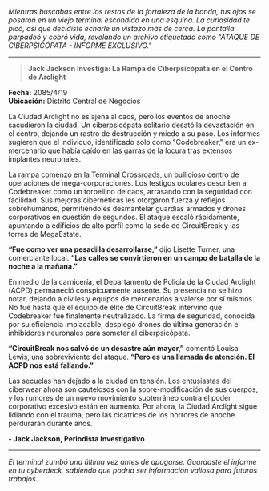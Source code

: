 _Mientras buscabas entre los restos de la fortaleza de la banda, tus ojos se posaron en un viejo terminal escondido en una esquina. La curiosidad te picó, así que decidiste echarle un vistazo más de cerca. La pantalla parpadeó y cobró vida, revelando un archivo etiquetado como "ATAQUE DE CIBERPSICÓPATA - INFORME EXCLUSIVO."_

---

> **Jack Jackson Investiga: La Rampa de Ciberpsicópata en el Centro de Arclight**

**Fecha:** 2085/4/19  
**Ubicación:** Distrito Central de Negocios

La Ciudad Arclight no es ajena al caos, pero los eventos de anoche sacudieron la ciudad. Un ciberpsicópata solitario desató la devastación en el centro, dejando un rastro de destrucción y miedo a su paso. Los informes sugieren que el individuo, identificado solo como "Codebreaker," era un ex-mercenario que había caído en las garras de la locura tras extensos implantes neuronales.

La rampa comenzó en la Terminal Crossroads, un bullicioso centro de operaciones de mega-corporaciones. Los testigos oculares describen a Codebreaker como un torbellino de caos, arrasando con la seguridad con facilidad. Sus mejoras cibernéticas les otorgaron fuerza y reflejos sobrehumanos, permitiéndoles desmantelar guardias armados y drones corporativos en cuestión de segundos. El ataque escaló rápidamente, apuntando a edificios de alto perfil como la sede de CircuitBreak y las torres de MegaEstate.

**“Fue como ver una pesadilla desarrollarse,”** dijo Lisette Turner, una comerciante local. **“Las calles se convirtieron en un campo de batalla de la noche a la mañana.”**

En medio de la carnicería, el Departamento de Policía de la Ciudad Arclight (ACPD) permaneció conspicuamente ausente. Su presencia no se hizo notar, dejando a civiles y equipos de mercenarios a valerse por sí mismos. No fue hasta que el equipo de élite de CircuitBreak intervino que Codebreaker fue finalmente neutralizado. La firma de seguridad, conocida por su eficiencia implacable, desplegó drones de última generación e inhibidores neuronales para someter al ciberpsicópata.

**“CircuitBreak nos salvó de un desastre aún mayor,”** comentó Louisa Lewis, una sobreviviente del ataque. **“Pero es una llamada de atención. El ACPD nos está fallando.”**

Las secuelas han dejado a la ciudad en tensión. Los entusiastas del ciberwear ahora son cautelosos con la sobre-modificación de sus cuerpos, y los rumores de un nuevo movimiento subterráneo contra el poder corporativo excesivo están en aumento. Por ahora, la Ciudad Arclight sigue lidiando con el trauma, pero las cicatrices de los horrores de anoche perdurarán durante años.

**- Jack Jackson, Periodista Investigativo**

---

_El terminal zumbó una última vez antes de apagarse. Guardaste el informe en tu cyberdeck, sabiendo que podría ser información valiosa para futuros trabajos._
